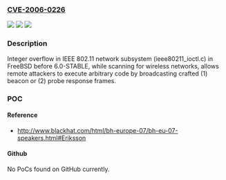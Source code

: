 ### [CVE-2006-0226](https://cve.mitre.org/cgi-bin/cvename.cgi?name=CVE-2006-0226)
![](https://img.shields.io/static/v1?label=Product&message=n%2Fa&color=blue)
![](https://img.shields.io/static/v1?label=Version&message=n%2Fa&color=blue)
![](https://img.shields.io/static/v1?label=Vulnerability&message=n%2Fa&color=brighgreen)

### Description

Integer overflow in IEEE 802.11 network subsystem (ieee80211_ioctl.c) in FreeBSD before 6.0-STABLE, while scanning for wireless networks, allows remote attackers to execute arbitrary code by broadcasting crafted (1) beacon or (2) probe response frames.

### POC

#### Reference
- http://www.blackhat.com/html/bh-europe-07/bh-eu-07-speakers.html#Eriksson

#### Github
No PoCs found on GitHub currently.

